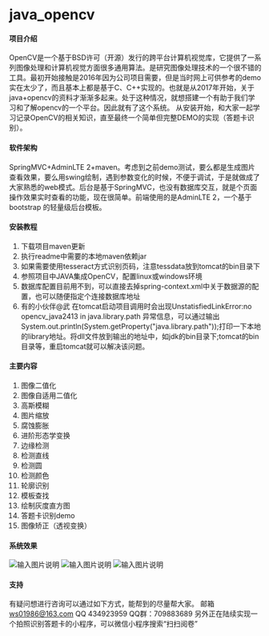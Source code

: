 # java_opencv

#### 项目介绍
OpenCV是一个基于BSD许可（开源）发行的跨平台计算机视觉库，它提供了一系列图像处理和计算机视觉方面很多通用算法。是研究图像处理技术的一个很不错的工具。最初开始接触是2016年因为公司项目需要，但是当时网上可供参考的demo实在太少了，而且基本上都是基于C、C++实现的。也就是从2017年开始，关于java+opencv的资料才渐渐多起来。处于这种情况，就想搭建一个有助于我们学习和了解opencv的一个平台。因此就有了这个系统。
从安装开始，和大家一起学习记录OpenCV的相关知识，直至最终一个简单但完整DEMO的实现（答题卡识别）。

#### 软件架构
SpringMVC+AdminLTE 2+maven。考虑到之前demo测试，要么都是生成图片查看效果，要么用swing绘制，遇到参数变化的时候，不便于调试，于是就做成了大家熟悉的web模式。后台是基于SpringMVC，也没有数据库交互，就是个页面操作效果实时查看的功能，现在很简单。前端使用的是AdminLTE 2，一个基于 bootstrap 的轻量级后台模板。


#### 安装教程

1. 下载项目maven更新
2. 执行readme中需要的本地maven依赖jar
3. 如果需要使用tesseract方式识别页码，注意tessdata放到tomcat的bin目录下
4. 参照项目中JAVA集成OpenCV，配置linux或windows环境
5. 数据库配置目前用不到，可以直接去掉spring-context.xml中关于数据源的配置，也可以随便指定个连接数据库地址
6. 有的小伙伴@武 在tomcat启动项目调用时会出现UnstatisfiedLinkError:no opencv_java2413 in java.library.path 异常信息，可以通过输出System.out.println(System.getProperty("java.library.path"));打印一下本地的library地址。将dll文件放到输出的地址中，如jdk的bin目录下;tomcat的bin目录等，重启tomcat就可以解决该问题。

#### 主要内容
1. 图像二值化
2. 图像自适用二值化
3. 高斯模糊
4. 图片缩放
5. 腐蚀膨胀
6. 进阶形态学变换
7. 边缘检测
8. 检测直线
9. 检测圆
10. 检测颜色
11. 轮廓识别
12. 模板查找
13. 绘制灰度直方图
14. 答题卡识别demo
15. 图像矫正（透视变换）

#### 系统效果

![输入图片说明](https://gitee.com/uploads/images/2018/0507/182215_42dcefbf_102358.png "屏幕截图.png")
![输入图片说明](https://gitee.com/uploads/images/2018/0507/182320_394b0221_102358.png "屏幕截图.png")
![输入图片说明](https://gitee.com/uploads/images/2018/0507/182258_b64a9246_102358.png "屏幕截图.png")

#### 支持

有疑问想进行咨询可以通过如下方式，能帮到的尽量帮大家。
邮箱 ws01986@163.com
QQ 434923959
QQ群：709883689
另外正在陆续实现一个拍照识别答题卡的小程序，可以微信小程序搜索“扫扫阅卷”
####